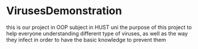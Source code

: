 # VirusesDemonstration
this is our project in OOP subject in HUST uni
the purpose of this project to help everyone understanding different type of viruses, as well as the way they infect in order to have the basic knowledge to prevent them
